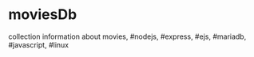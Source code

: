 # moviesDb
collection information about movies, #nodejs, #express, #ejs, #mariadb, #javascript, #linux 
